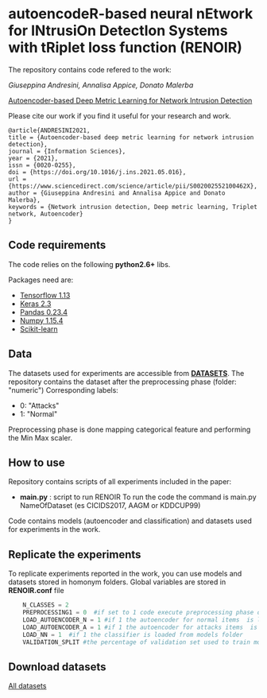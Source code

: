 # autoencodeR-based neural nEtwork for INtrusiOn DetectIon Systems with tRiplet loss function (RENOIR)

The repository contains code refered to the work:

_Giuseppina Andresini, Annalisa Appice, Donato Malerba_

[Autoencoder-based Deep Metric Learning for Network Intrusion Detection](https://www.sciencedirect.com/science/article/pii/S002002552100462X)

Please cite our work if you find it useful for your research and work.

```
@article{ANDRESINI2021,
title = {Autoencoder-based deep metric learning for network intrusion detection},
journal = {Information Sciences},
year = {2021},
issn = {0020-0255},
doi = {https://doi.org/10.1016/j.ins.2021.05.016},
url = {https://www.sciencedirect.com/science/article/pii/S002002552100462X},
author = {Giuseppina Andresini and Annalisa Appice and Donato Malerba},
keywords = {Network intrusion detection, Deep metric learning, Triplet network, Autoencoder}
}

```




## Code requirements

The code relies on the following **python2.6+** libs.

Packages need are:
* [Tensorflow 1.13](https://www.tensorflow.org/) 
* [Keras 2.3](https://github.com/keras-team/keras) 
* [Pandas 0.23.4](https://pandas.pydata.org/)
* [Numpy 1.15.4](https://www.numpy.org/)
* [Scikit-learn](https://scikit-learn.org/stable/)

## Data
The datasets used for experiments are accessible from [__DATASETS__](https://drive.google.com/drive/folders/1fYoY5TDt27IUdX4iIwpD0OdQhjJqS4eR?usp=sharing). 
The repository contains the dataset after the preprocessing phase (folder: "numeric") 
Corresponding labels: 
* 0: "Attacks"
* 1: "Normal"

Preprocessing phase is done mapping categorical feature and performing the Min Max scaler.

## How to use
Repository contains scripts of all experiments included in the paper:
* __main.py__ : script to run RENOIR 
To run the code the command is main.py NameOfDataset (es CICIDS2017, AAGM or KDDCUP99)
  
 Code contains models (autoencoder and classification) and datasets used for experiments in the work.
 
  

## Replicate the experiments

To replicate experiments reported in the work, you can use models and datasets stored in homonym folders.
Global variables are stored in __RENOIR.conf__  file 


```python
    N_CLASSES = 2
    PREPROCESSING1 = 0  #if set to 1 code execute preprocessing phase on original date
    LOAD_AUTOENCODER_N = 1 #if 1 the autoencoder for normal items  is loaded from models folder
    LOAD_AUTOENCODER_A = 1 #if 1 the autoencoder for attacks items  is loaded from models folder
    LOAD_NN = 1  #if 1 the classifier is loaded from models folder
    VALIDATION_SPLIT #the percentage of validation set used to train models
```

## Download datasets

[All datasets](https://drive.google.com/drive/folders/1fYoY5TDt27IUdX4iIwpD0OdQhjJqS4eR?usp=sharing)
